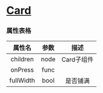 # [Card](https://material.io/guidelines/components/cards.html)

### 属性表格

|属性名|参数|描述|
|:---:|:---:|:---:|
|children|node|Card子组件|
|onPress|func||
|fullWidth|bool|是否铺满|

